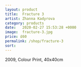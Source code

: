```yaml
---
layout: product
title:  Fracture 3
artist: Zhanna Kadyrova
category: products
date:   2020-02-27 15:53:28 +0000
image:  fracture-3.jpg
price: £60
permalink: /shop/fracture-3
sort: 
---
```

2009, Colour Print, 40x40cm
